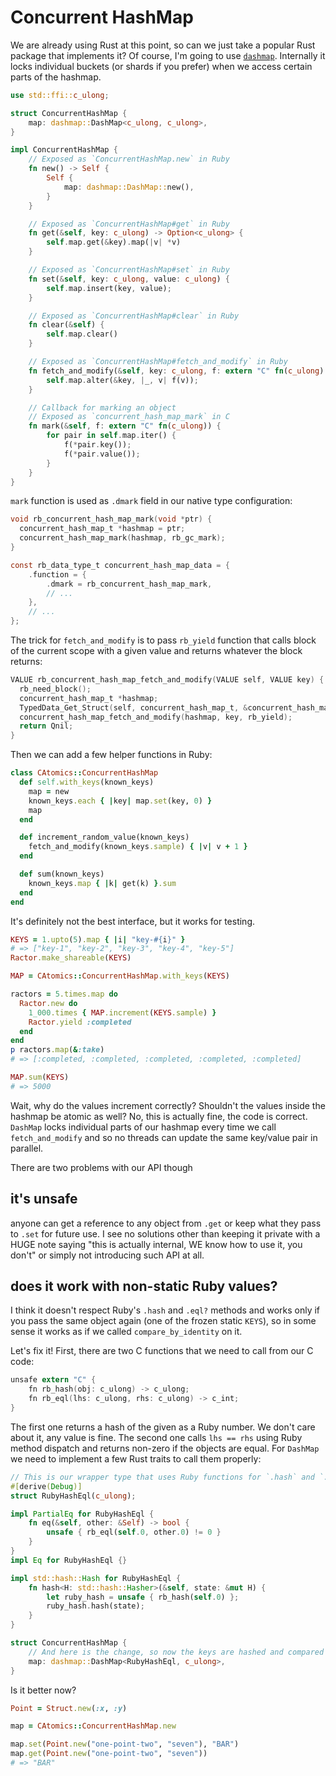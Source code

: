 # Concurrent HashMap

We are already using Rust at this point, so can we just take a popular Rust package that implements it? Of course, I'm going to use [`dashmap`](https://crates.io/crates/dashmap). Internally it locks individual buckets (or shards if you prefer) when we access certain parts of the hashmap.

```rs
use std::ffi::c_ulong;

struct ConcurrentHashMap {
    map: dashmap::DashMap<c_ulong, c_ulong>,
}

impl ConcurrentHashMap {
    // Exposed as `ConcurrentHashMap.new` in Ruby
    fn new() -> Self {
        Self {
            map: dashmap::DashMap::new(),
        }
    }

    // Exposed as `ConcurrentHashMap#get` in Ruby
    fn get(&self, key: c_ulong) -> Option<c_ulong> {
        self.map.get(&key).map(|v| *v)
    }

    // Exposed as `ConcurrentHashMap#set` in Ruby
    fn set(&self, key: c_ulong, value: c_ulong) {
        self.map.insert(key, value);
    }

    // Exposed as `ConcurrentHashMap#clear` in Ruby
    fn clear(&self) {
        self.map.clear()
    }

    // Exposed as `ConcurrentHashMap#fetch_and_modify` in Ruby
    fn fetch_and_modify(&self, key: c_ulong, f: extern "C" fn(c_ulong) -> c_ulong) {
        self.map.alter(&key, |_, v| f(v));
    }

    // Callback for marking an object
    // Exposed as `concurrent_hash_map_mark` in C
    fn mark(&self, f: extern "C" fn(c_ulong)) {
        for pair in self.map.iter() {
            f(*pair.key());
            f(*pair.value());
        }
    }
}
```

`mark` function is used as `.dmark` field in our native type configuration:

```c
void rb_concurrent_hash_map_mark(void *ptr) {
  concurrent_hash_map_t *hashmap = ptr;
  concurrent_hash_map_mark(hashmap, rb_gc_mark);
}

const rb_data_type_t concurrent_hash_map_data = {
    .function = {
        .dmark = rb_concurrent_hash_map_mark,
        // ...
    },
    // ...
};
```

The trick for `fetch_and_modify` is to pass `rb_yield` function that calls block of the current scope with a given value and returns whatever the block returns:

```c
VALUE rb_concurrent_hash_map_fetch_and_modify(VALUE self, VALUE key) {
  rb_need_block();
  concurrent_hash_map_t *hashmap;
  TypedData_Get_Struct(self, concurrent_hash_map_t, &concurrent_hash_map_data, hashmap);
  concurrent_hash_map_fetch_and_modify(hashmap, key, rb_yield);
  return Qnil;
}
```

Then we can add a few helper functions in Ruby:

```ruby
class CAtomics::ConcurrentHashMap
  def self.with_keys(known_keys)
    map = new
    known_keys.each { |key| map.set(key, 0) }
    map
  end

  def increment_random_value(known_keys)
    fetch_and_modify(known_keys.sample) { |v| v + 1 }
  end

  def sum(known_keys)
    known_keys.map { |k| get(k) }.sum
  end
end
```

It's definitely not the best interface, but it works for testing.

```ruby
KEYS = 1.upto(5).map { |i| "key-#{i}" }
# => ["key-1", "key-2", "key-3", "key-4", "key-5"]
Ractor.make_shareable(KEYS)

MAP = CAtomics::ConcurrentHashMap.with_keys(KEYS)

ractors = 5.times.map do
  Ractor.new do
    1_000.times { MAP.increment(KEYS.sample) }
    Ractor.yield :completed
  end
end
p ractors.map(&:take)
# => [:completed, :completed, :completed, :completed, :completed]

MAP.sum(KEYS)
# => 5000
```

Wait, why do the values increment correctly? Shouldn't the values inside the hashmap be atomic as well? No, this is actually fine, the code is correct. `DashMap` locks individual parts of our hashmap every time we call `fetch_and_modify` and so no threads can update the same key/value pair in parallel.

There are two problems with our API though

## it's unsafe

anyone can get a reference to any object from `.get` or keep what they pass to `.set` for future use. I see no solutions other than keeping it private with a HUGE note saying "this is actually internal, WE know how to use it, you don't" or simply not introducing such API at all.

## does it work with non-static Ruby values?

I think it doesn't respect Ruby's `.hash` and `.eql?` methods and works only if you pass the same object again (one of the frozen static `KEYS`), so in some sense it works as if we called `compare_by_identity` on it.

Let's fix it! First, there are two C functions that we need to call from our C code:

```c
unsafe extern "C" {
    fn rb_hash(obj: c_ulong) -> c_ulong;
    fn rb_eql(lhs: c_ulong, rhs: c_ulong) -> c_int;
}
```

The first one returns a hash of the given as a Ruby number. We don't care about it, any value is fine. The second one calls `lhs == rhs` using Ruby method dispatch and returns non-zero if the objects are equal. For `DashMap` we need to implement a few Rust traits to call them properly:

```rs
// This is our wrapper type that uses Ruby functions for `.hash` and `.eql?`
#[derive(Debug)]
struct RubyHashEql(c_ulong);

impl PartialEq for RubyHashEql {
    fn eq(&self, other: &Self) -> bool {
        unsafe { rb_eql(self.0, other.0) != 0 }
    }
}
impl Eq for RubyHashEql {}

impl std::hash::Hash for RubyHashEql {
    fn hash<H: std::hash::Hasher>(&self, state: &mut H) {
        let ruby_hash = unsafe { rb_hash(self.0) };
        ruby_hash.hash(state);
    }
}

struct ConcurrentHashMap {
    // And here is the change, so now the keys are hashed and compared using Ruby functions
    map: dashmap::DashMap<RubyHashEql, c_ulong>,
}
```

Is it better now?

```ruby
Point = Struct.new(:x, :y)

map = CAtomics::ConcurrentHashMap.new

map.set(Point.new("one-point-two", "seven"), "BAR")
map.get(Point.new("one-point-two", "seven"))
# => "BAR"
```
